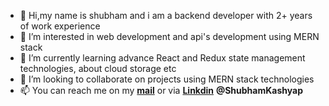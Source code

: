- 👋 Hi,my name is shubham and i am a backend developer with 2+ years of work experience
- 👀 I’m interested in web development and api's development using MERN stack 
- 🌱 I’m currently learning advance React and Redux state management technologies, about cloud storage etc
- 💞️ I’m looking to collaborate on projects using MERN stack technologies 
- 📫 You can reach me on my [**mail**](#) or via [**Linkdin**](https://in.linkedin.com/in/shubham-kashyap-58a310175) **@ShubhamKashyap**


<!---
Shubham-Kashyap/Shubham-Kashyap is a ✨ special ✨ repository because its `README.md` (this file) appears on your GitHub profile.
You can click the Preview link to take a look at your changes.
--->
